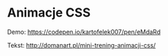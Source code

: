 # Animacje CSS

Demo: https://codepen.io/kartofelek007/pen/eMdaRd

Tekst: http://domanart.pl/mini-trening-animacji-css/